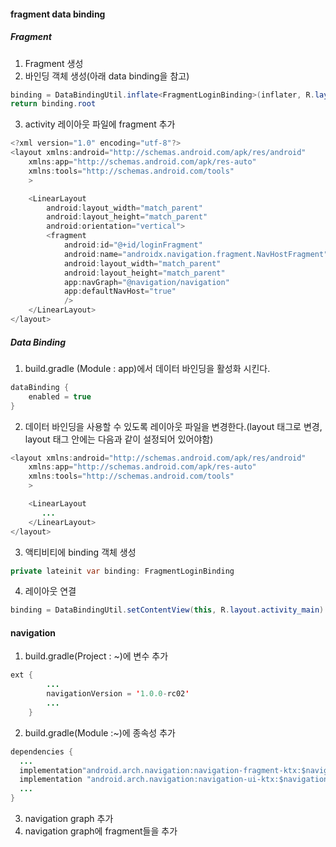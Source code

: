 #### fragment data binding
##### Fragment
1. Fragment 생성
2. 바인딩 객체 생성(아래 data binding을 참고)
```java
binding = DataBindingUtil.inflate<FragmentLoginBinding>(inflater, R.layout.fragment_login, container, false)
return binding.root
```
3. activity 레이아웃 파일에 fragment 추가
```java
<?xml version="1.0" encoding="utf-8"?>
<layout xmlns:android="http://schemas.android.com/apk/res/android"
    xmlns:app="http://schemas.android.com/apk/res-auto"
    xmlns:tools="http://schemas.android.com/tools"
    >

    <LinearLayout
        android:layout_width="match_parent"
        android:layout_height="match_parent"
        android:orientation="vertical">
        <fragment
            android:id="@+id/loginFragment"
            android:name="androidx.navigation.fragment.NavHostFragment"
            android:layout_width="match_parent"
            android:layout_height="match_parent"
            app:navGraph="@navigation/navigation"
            app:defaultNavHost="true"
            />
    </LinearLayout>
</layout>
```
##### Data Binding
1. build.gradle (Module : app)에서 데이터 바인딩을 활성화 시킨다.
```java
dataBinding {
    enabled = true
}
```
2. 데이터 바인딩을 사용할 수 있도록 레이아웃 파일을 변경한다.(layout 태그로 변경, layout 태그 안에는 다음과 같이 설정되어 있어야함)
```java
<layout xmlns:android="http://schemas.android.com/apk/res/android"
    xmlns:app="http://schemas.android.com/apk/res-auto"
    xmlns:tools="http://schemas.android.com/tools"
    >

    <LinearLayout
       ...
    </LinearLayout>
</layout>
```
3. 액티비티에 binding 객체 생성
```java
private lateinit var binding: FragmentLoginBinding
```
4. 레이아웃 연결
```java
binding = DataBindingUtil.setContentView(this, R.layout.activity_main)
```

#### navigation
1. build.gradle(Project : ~)에 변수 추가
```java
ext {
        ...
        navigationVersion = '1.0.0-rc02'
        ...
    }
```
2. build.gradle(Module :~)에 종속성 추가
```java
dependencies {
  ...
  implementation"android.arch.navigation:navigation-fragment-ktx:$navigationVersion"
  implementation "android.arch.navigation:navigation-ui-ktx:$navigationVersion"
  ...
}
```
3. navigation graph 추가
4. navigation graph에 fragment들을 추가